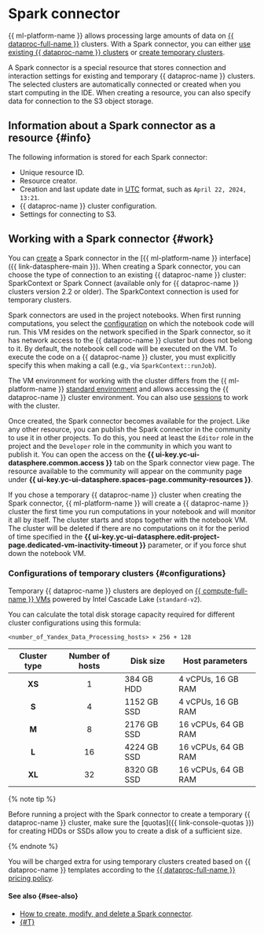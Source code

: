 # Spark connector

{{ ml-platform-name }} allows processing large amounts of data on [{{ dataproc-full-name }}](../../data-proc/) clusters. With a Spark connector, you can either [use existing {{ dataproc-name }} clusters](data-processing.md#spark-with-existing-cluster) or [create temporary clusters](data-processing.md#spark-with-temporary-cluster).

A Spark connector is a special resource that stores connection and interaction settings for existing and temporary {{ dataproc-name }} clusters. The selected clusters are automatically connected or created when you start computing in the IDE. When creating a resource, you can also specify data for connection to the S3 object storage.

## Information about a Spark connector as a resource {#info}

The following information is stored for each Spark connector:

* Unique resource ID.
* Resource creator.
* Creation and last update date in [UTC](https://en.wikipedia.org/wiki/Coordinated_Universal_Time) format, such as `April 22, 2024, 13:21`.
* {{ dataproc-name }} cluster configuration.
* Settings for connecting to S3.

## Working with a Spark connector {#work}

You can [create](../operations/data/spark-connectors.md) a Spark connector in the [{{ ml-platform-name }} interface]({{ link-datasphere-main }}). When creating a Spark connector, you can choose the type of connection to an existing {{ dataproc-name }} cluster: SparkContext or Spark Connect (available only for {{ dataproc-name }} clusters version 2.2 or older). The SparkContext connection is used for temporary clusters.

Spark connectors are used in the project notebooks. When first running computations, you select the [configuration](./configurations.md) on which the notebook code will run. This VM resides on the network specified in the Spark connector, so it has network access to the {{ dataproc-name }} cluster but does not belong to it. By default, the notebook cell code will be executed on the VM. To execute the code on a {{ dataproc-name }} cluster, you must explicitly specify this when making a call (e.g., via `SparkContext::runJob`).

The VM environment for working with the cluster differs from the {{ ml-platform-name }} [standard environment](./preinstalled-packages.md) and allows accessing the {{ dataproc-name }} cluster environment. You can also use [sessions](./data-processing.md#session) to work with the cluster.

Once created, the Spark connector becomes available for the project. Like any other resource, you can publish the Spark connector in the community to use it in other projects. To do this, you need at least the `Editor` role in the project and the `Developer` role in the community in which you want to publish it. You can open the access on the **{{ ui-key.yc-ui-datasphere.common.access }}** tab on the Spark connector view page. The resource available to the community will appear on the community page under **{{ ui-key.yc-ui-datasphere.spaces-page.community-resources }}**.

If you chose a temporary {{ dataproc-name }} cluster when creating the Spark connector, {{ ml-platform-name }} will create a {{ dataproc-name }} cluster the first time you run computations in your notebook and will monitor it all by itself. The cluster starts and stops together with the notebook VM. The cluster will be deleted if there are no computations on it for the period of time specified in the **{{ ui-key.yc-ui-datasphere.edit-project-page.dedicated-vm-inactivity-timeout }}** parameter, or if you force shut down the notebook VM.

### Configurations of temporary clusters {#configurations}

Temporary {{ dataproc-name }} clusters are deployed on [{{ compute-full-name }} VMs](../../compute/concepts/vm.md) powered by Intel Cascade Lake (`standard-v2`).

You can calculate the total disk storage capacity required for different cluster configurations using this formula:

```text
<number_of_Yandex_Data_Processing_hosts> × 256 + 128
```

| Cluster type | Number of hosts | Disk size |  Host parameters   |
|:------------:|:-----------------:|--------------|------------------- |
|    **XS**    |         1         | 384 GB HDD   | 4 vCPUs, 16 GB RAM  |
|    **S**     |         4         | 1152 GB SSD  | 4 vCPUs, 16 GB RAM  |
|    **M**     |         8         | 2176 GB SSD  | 16 vCPUs, 64 GB RAM |
|    **L**     |        16         | 4224 GB SSD  | 16 vCPUs, 64 GB RAM |
|    **XL**    |        32         | 8320 GB SSD  | 16 vCPUs, 64 GB RAM |

{% note tip %}

Before running a project with the Spark connector to create a temporary {{ dataproc-name }} cluster, make sure the [quotas]({{ link-console-quotas }}) for creating HDDs or SSDs allow you to create a disk of a sufficient size.

{% endnote %}

You will be charged extra for using temporary clusters created based on {{ dataproc-name }} templates according to the [{{ dataproc-full-name }} pricing policy](../../data-proc/pricing.md).

#### See also {#see-also}

* [How to create, modify, and delete a Spark connector](../operations/data/spark-connectors.md).
* [{#T}](../troubleshooting/troubles-with-spark.md)
